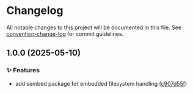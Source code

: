 # Changelog

All notable changes to this project will be documented in this file. See [convention-change-log](https://github.com/convention-change/convention-change-log) for commit guidelines.

## 1.0.0 (2025-05-10)

### ✨ Features

* add sembed package for embedded filesystem handling ([c907d55f](https://github.com/sinlov-go/sembed/commit/c907d55f7d974cdf665299ce0a2b718ba8cd7617))
